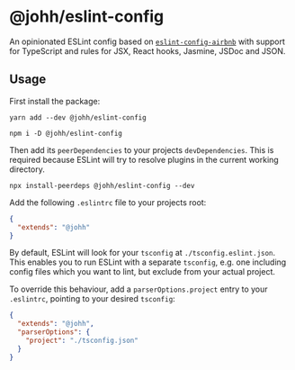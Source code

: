 # @johh/eslint-config

An opinionated ESLint config based on [`eslint-config-airbnb`](https://www.npmjs.com/package/eslint-config-airbnb) with support for TypeScript and rules for JSX, React hooks, Jasmine, JSDoc and JSON.

## Usage

First install the package:

```
yarn add --dev @johh/eslint-config
```

```
npm i -D @johh/eslint-config
```

Then add its `peerDependencies` to your projects `devDependencies`. This is required because ESLint will try to resolve plugins in the current working directory.

```
npx install-peerdeps @johh/eslint-config --dev
```

Add the following `.eslintrc` file to your projects root:

```json
{
  "extends": "@johh"
}
```

By default, ESLint will look for your `tsconfig` at `./tsconfig.eslint.json`. This enables you to run ESLint with a separate `tsconfig`, e.g. one including config files which you want to lint, but exclude from your actual project.

To override this behaviour, add a `parserOptions.project` entry to your `.eslintrc`, pointing to your desired `tsconfig`:

```json
{
  "extends": "@johh",
  "parserOptions": {
    "project": "./tsconfig.json"
  }
}
```
